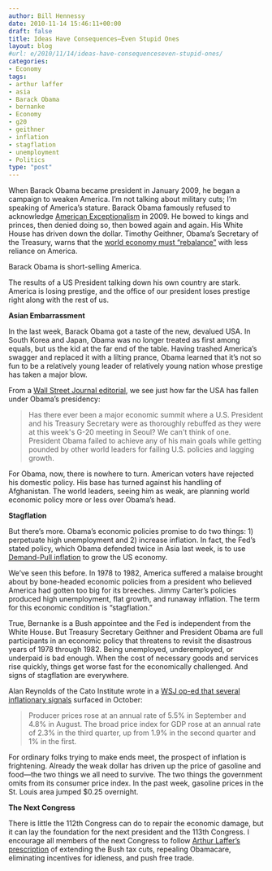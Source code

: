 ```yaml
---
author: Bill Hennessy
date: 2010-11-14 15:46:11+00:00
draft: false
title: Ideas Have Consequences—Even Stupid Ones
layout: blog
#url: e/2010/11/14/ideas-have-consequenceseven-stupid-ones/
categories:
- Economy
tags:
- arthur laffer
- asia
- Barack Obama
- bernanke
- Economy
- g20
- geithner
- inflation
- stagflation
- unemployment
- Politics
type: "post"
---
```


When Barack Obama became president in January 2009, he began a campaign to weaken America. I’m not talking about military cuts; I’m speaking of America’s stature. Barack Obama famously refused to acknowledge [American Exceptionalism](https://www.realclearpolitics.com/articles/2009/10/26/promises_personality_cults_and_american_exceptionalism_98878.html) in 2009. He bowed to kings and princes, then denied doing so, then bowed again and again. His White House has driven down the dollar. Timothy Geithner, Obama’s Secretary of the Treasury, warns that the [world economy must “rebalance”](https://economictimes.indiatimes.com/news/international-business/Geithner-wants-rebalanced-world-economy-report/articleshow/6784960.cms) with less reliance on America.

 

Barack Obama is short-selling America. 

 

The results of a US President talking down his own country are stark. America is losing prestige, and the office of our president loses prestige right along with the rest of us.

 

**Asian Embarrassment**

 

In the last week, Barack Obama got a taste of the new, devalued USA. In South Korea and Japan, Obama was no longer treated as first among equals, but us the kid at the far end of the table. Having trashed America’s swagger and replaced it with a lilting prance, Obama learned that it’s not so fun to be a relatively young leader of relatively young nation whose prestige has taken a major blow.

 

From a [Wall Street Journal editorial](https://online.wsj.com/article/SB10001424052748704462704575609770024501384.html?mod=WSJ_Opinion_LEADTop), we see just how far the USA has fallen under Obama’s presidency:

 

>   
> 
> Has there ever been a major economic summit where a U.S. President and his Treasury Secretary were as thoroughly rebuffed as they were at this week's G-20 meeting in Seoul? We can't think of one. President Obama failed to achieve any of his main goals while getting pounded by other world leaders for failing U.S. policies and lagging growth.
> 
> 

 

For Obama, now, there is nowhere to turn. American voters have rejected his domestic policy. His base has turned against his handling of Afghanistan. The world leaders, seeing him as weak, are planning world economic policy more or less over Obama’s head. 

 

**Stagflation**

 

But there’s more. Obama’s economic policies promise to do two things: 1) perpetuate high unemployment and 2) increase inflation. In fact, the Fed’s stated policy, which Obama defended twice in Asia last week, is to use [Demand-Pull inflation](https://online.wsj.com/article/SB10001424052702303467004575574610003111250.html?KEYWORDS=bernanke) to grow the US economy.

 

We’ve seen this before. In 1978 to 1982, America suffered a malaise brought about by bone-headed economic policies from a president who believed America had gotten too big for its breeches. Jimmy Carter’s policies produced high unemployment, flat growth, and runaway inflation. The term for this economic condition is “stagflation.”

 

True, Bernanke is a Bush appointee and the Fed is independent from the White House. But Treasury Secretary Geithner and President Obama are full participants in an economic policy that threatens to revisit the disastrous years of 1978 through 1982. Being unemployed, underemployed, or underpaid is bad enough. When the cost of necessary goods and services rise quickly, things get worse fast for the economically challenged. And signs of stagflation are everywhere.

 

Alan Reynolds of the Cato Institute wrote in a [WSJ op-ed that several inflationary signals](https://online.wsj.com/article/SB10001424052702303467004575574610003111250.html?KEYWORDS=bernanke) surfaced in October:

 

>   
> 
> Producer prices rose at an annual rate of 5.5% in September and 4.8% in August. The broad price index for GDP rose at an annual rate of 2.3% in the third quarter, up from 1.9% in the second quarter and 1% in the first.
> 
> 

 

For ordinary folks trying to make ends meet, the prospect of inflation is frightening. Already the weak dollar has driven up the price of gasoline and food—the two things we all need to survive. The two things the government omits from its consumer price index. In the past week, gasoline prices in the St. Louis area jumped $0.25 overnight.

 

**The Next Congress**

 

There is little the 112th Congress can do to repair the economic damage, but it can lay the foundation for the next president and the 113th Congress. I encourage all members of the next Congress to follow [Arthur Laffer’s prescription](https://online.wsj.com/article/SB10001424052748703514904575602912888140050.html?KEYWORDS=arthur+laffer) of extending the Bush tax cuts, repealing Obamacare, eliminating incentives for idleness, and push free trade.
